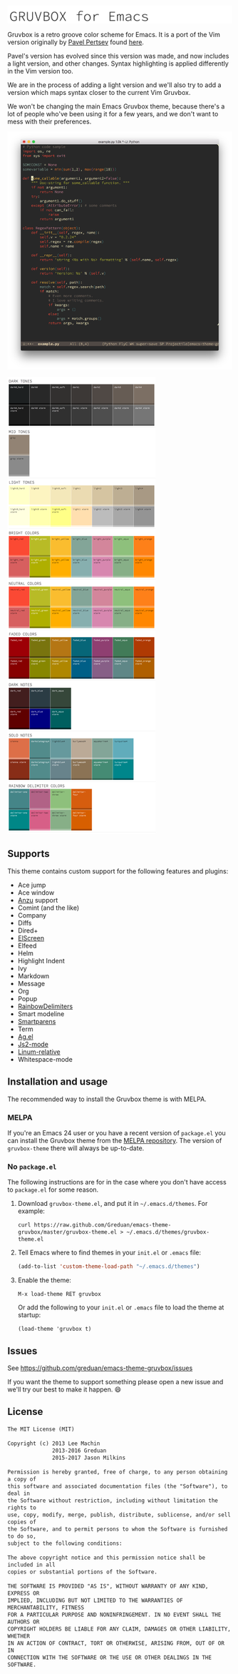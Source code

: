 ![Gruvbox Head](gruvbox-emacs-head.png "Gruvbox theme header")

Gruvbox is a retro groove color scheme for Emacs. It is a port of the Vim
version originally by [Pavel Pertsev](https://github.com/morhetz) found
[here](https://github.com/morhetz/gruvbox).

Pavel's version has evolved since this version was made, and now
includes a light version, and other changes.  Syntax highlighting is
applied differently in the Vim version too.

We are in the process of adding a light version and we'll also try to add
a version which maps syntax closer to the current Vim Gruvbox.

We won't be changing the main Emacs Gruvbox theme, because there's a
lot of people who've been using it for a few years, and we don't want
to mess with their preferences.

![Gruvbox theme screenshot](screenshot.png "Gruvbox theme screenshot")

![Gruvbox Palette](gruvbox-emacs-palette.png "Gruvbox theme palette")
## Supports

This theme contains custom support for the following features and plugins:

- Ace jump
- Ace window
- [Anzu](https://github.com/syohex/emacs-anzu#customization) support
- Comint (and the like)
- Company
- Diffs
- Dired+
- [ElScreen](https://github.com/knu/elscreen)
- Elfeed
- Helm
- Highlight Indent
- Ivy
- Markdown
- Message
- Org
- Popup
- [RainbowDelimiters](http://www.emacswiki.org/emacs/RainbowDelimiters)
- Smart modeline
- [Smartparens](https://github.com/Fuco1/smartparens)
- Term
- [Ag.el](https://github.com/Wilfred/ag.el)
- [Js2-mode](https://github.com/mooz/js2-mode)
- [Linum-relative](https://github.com/emacsmirror/linum-relative)
- Whitespace-mode

## Installation and usage

The recommended way to install the Gruvbox theme is with MELPA.

### MELPA

If you're an Emacs 24 user or you have a recent version of `package.el` you can
install the Gruvbox theme from the [MELPA
repository](http://melpa.milkbox.net/#/gruvbox-theme). The version of
`gruvbox-theme` there will always be up-to-date.

### No `package.el`

The following instructions are for in the case where you don't have access to
`package.el` for some reason.

1. Download `gruvbox-theme.el`, and put it in `~/.emacs.d/themes`. For example:
   ```shell
   curl https://raw.github.com/Greduan/emacs-theme-gruvbox/master/gruvbox-theme.el > ~/.emacs.d/themes/gruvbox-theme.el
   ```

1. Tell Emacs where to find themes in your `init.el` or `.emacs` file:
   ```lisp
   (add-to-list 'custom-theme-load-path "~/.emacs.d/themes")
   ```

1. Enable the theme:
   ```
   M-x load-theme RET gruvbox
   ```
   Or add the following to your `init.el` or `.emacs` file to load the theme at startup:
   ```
   (load-theme 'gruvbox t)
   ```


## Issues

See https://github.com/greduan/emacs-theme-gruvbox/issues

If you want the theme to support something please open a new issue and we'll
try our best to make it happen. :smile:

## License

```
The MIT License (MIT)

Copyright (c) 2013 Lee Machin
              2013-2016 Greduan
              2015-2017 Jason Milkins

Permission is hereby granted, free of charge, to any person obtaining a copy of
this software and associated documentation files (the "Software"), to deal in
the Software without restriction, including without limitation the rights to
use, copy, modify, merge, publish, distribute, sublicense, and/or sell copies of
the Software, and to permit persons to whom the Software is furnished to do so,
subject to the following conditions:

The above copyright notice and this permission notice shall be included in all
copies or substantial portions of the Software.

THE SOFTWARE IS PROVIDED "AS IS", WITHOUT WARRANTY OF ANY KIND, EXPRESS OR
IMPLIED, INCLUDING BUT NOT LIMITED TO THE WARRANTIES OF MERCHANTABILITY, FITNESS
FOR A PARTICULAR PURPOSE AND NONINFRINGEMENT. IN NO EVENT SHALL THE AUTHORS OR
COPYRIGHT HOLDERS BE LIABLE FOR ANY CLAIM, DAMAGES OR OTHER LIABILITY, WHETHER
IN AN ACTION OF CONTRACT, TORT OR OTHERWISE, ARISING FROM, OUT OF OR IN
CONNECTION WITH THE SOFTWARE OR THE USE OR OTHER DEALINGS IN THE SOFTWARE.
```

